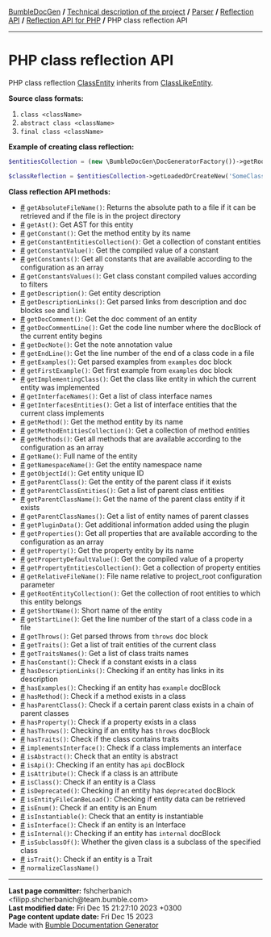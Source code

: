 <embed> <a href="/docs/README.md">BumbleDocGen</a> <b>/</b> <a href="/docs/tech/readme.md">Technical description of the project</a> <b>/</b> <a href="/docs/tech/2.parser/readme.md">Parser</a> <b>/</b> <a href="/docs/tech/2.parser/reflectionApi/readme.md">Reflection API</a> <b>/</b> <a href="/docs/tech/2.parser/reflectionApi/php/readme.md">Reflection API for PHP</a> <b>/</b> PHP class reflection API<hr> </embed>

<embed> <h1>PHP class reflection API</h1> </embed>

PHP class reflection <a href="/docs/tech/2.parser/reflectionApi/php/classes/ClassEntity.md">ClassEntity</a> inherits from <a href="/docs/tech/2.parser/reflectionApi/php/classes/ClassLikeEntity_4.md">ClassLikeEntity</a>.

**Source class formats:**

1) `class <className>`
2) `abstract class <className>`
3) `final class <className>`

**Example of creating class reflection:**

```php
$entitiesCollection = (new \BumbleDocGen\DocGeneratorFactory())->getRootEntityReflections($reflectionApiConfig);

$classReflection = $entitiesCollection->getLoadedOrCreateNew('SomeClassName'); // or get()
```

**Class reflection API methods:**

- [#](/docs/tech/2.parser/reflectionApi/php/classes/ClassEntity.md#mgetabsolutefilename) `getAbsoluteFileName()`: Returns the absolute path to a file if it can be retrieved and if the file is in the project directory
- [#](/docs/tech/2.parser/reflectionApi/php/classes/ClassEntity.md#mgetast) `getAst()`: Get AST for this entity
- [#](/docs/tech/2.parser/reflectionApi/php/classes/ClassEntity.md#mgetconstant) `getConstant()`: Get the method entity by its name
- [#](/docs/tech/2.parser/reflectionApi/php/classes/ClassEntity.md#mgetconstantentitiescollection) `getConstantEntitiesCollection()`: Get a collection of constant entities
- [#](/docs/tech/2.parser/reflectionApi/php/classes/ClassEntity.md#mgetconstantvalue) `getConstantValue()`: Get the compiled value of a constant
- [#](/docs/tech/2.parser/reflectionApi/php/classes/ClassEntity.md#mgetconstants) `getConstants()`: Get all constants that are available according to the configuration as an array
- [#](/docs/tech/2.parser/reflectionApi/php/classes/ClassEntity.md#mgetconstantsvalues) `getConstantsValues()`: Get class constant compiled values according to filters
- [#](/docs/tech/2.parser/reflectionApi/php/classes/ClassEntity.md#mgetdescription) `getDescription()`: Get entity description
- [#](/docs/tech/2.parser/reflectionApi/php/classes/ClassEntity.md#mgetdescriptionlinks) `getDescriptionLinks()`: Get parsed links from description and doc blocks `see` and `link`
- [#](/docs/tech/2.parser/reflectionApi/php/classes/ClassEntity.md#mgetdoccomment) `getDocComment()`: Get the doc comment of an entity
- [#](/docs/tech/2.parser/reflectionApi/php/classes/ClassEntity.md#mgetdoccommentline) `getDocCommentLine()`: Get the code line number where the docBlock of the current entity begins
- [#](/docs/tech/2.parser/reflectionApi/php/classes/ClassEntity.md#mgetdocnote) `getDocNote()`: Get the note annotation value
- [#](/docs/tech/2.parser/reflectionApi/php/classes/ClassEntity.md#mgetendline) `getEndLine()`: Get the line number of the end of a class code in a file
- [#](/docs/tech/2.parser/reflectionApi/php/classes/ClassEntity.md#mgetexamples) `getExamples()`: Get parsed examples from `examples` doc block
- [#](/docs/tech/2.parser/reflectionApi/php/classes/ClassEntity.md#mgetfirstexample) `getFirstExample()`: Get first example from `examples` doc block
- [#](/docs/tech/2.parser/reflectionApi/php/classes/ClassEntity.md#mgetimplementingclass) `getImplementingClass()`: Get the class like entity in which the current entity was implemented
- [#](/docs/tech/2.parser/reflectionApi/php/classes/ClassEntity.md#mgetinterfacenames) `getInterfaceNames()`: Get a list of class interface names
- [#](/docs/tech/2.parser/reflectionApi/php/classes/ClassEntity.md#mgetinterfacesentities) `getInterfacesEntities()`: Get a list of interface entities that the current class implements
- [#](/docs/tech/2.parser/reflectionApi/php/classes/ClassEntity.md#mgetmethod) `getMethod()`: Get the method entity by its name
- [#](/docs/tech/2.parser/reflectionApi/php/classes/ClassEntity.md#mgetmethodentitiescollection) `getMethodEntitiesCollection()`: Get a collection of method entities
- [#](/docs/tech/2.parser/reflectionApi/php/classes/ClassEntity.md#mgetmethods) `getMethods()`: Get all methods that are available according to the configuration as an array
- [#](/docs/tech/2.parser/reflectionApi/php/classes/ClassEntity.md#mgetname) `getName()`: Full name of the entity
- [#](/docs/tech/2.parser/reflectionApi/php/classes/ClassEntity.md#mgetnamespacename) `getNamespaceName()`: Get the entity namespace name
- [#](/docs/tech/2.parser/reflectionApi/php/classes/ClassEntity.md#mgetobjectid) `getObjectId()`: Get entity unique ID
- [#](/docs/tech/2.parser/reflectionApi/php/classes/ClassEntity.md#mgetparentclass) `getParentClass()`: Get the entity of the parent class if it exists
- [#](/docs/tech/2.parser/reflectionApi/php/classes/ClassEntity.md#mgetparentclassentities) `getParentClassEntities()`: Get a list of parent class entities
- [#](/docs/tech/2.parser/reflectionApi/php/classes/ClassEntity.md#mgetparentclassname) `getParentClassName()`: Get the name of the parent class entity if it exists
- [#](/docs/tech/2.parser/reflectionApi/php/classes/ClassEntity.md#mgetparentclassnames) `getParentClassNames()`: Get a list of entity names of parent classes
- [#](/docs/tech/2.parser/reflectionApi/php/classes/ClassEntity.md#mgetplugindata) `getPluginData()`: Get additional information added using the plugin
- [#](/docs/tech/2.parser/reflectionApi/php/classes/ClassEntity.md#mgetproperties) `getProperties()`: Get all properties that are available according to the configuration as an array
- [#](/docs/tech/2.parser/reflectionApi/php/classes/ClassEntity.md#mgetproperty) `getProperty()`: Get the property entity by its name
- [#](/docs/tech/2.parser/reflectionApi/php/classes/ClassEntity.md#mgetpropertydefaultvalue) `getPropertyDefaultValue()`: Get the compiled value of a property
- [#](/docs/tech/2.parser/reflectionApi/php/classes/ClassEntity.md#mgetpropertyentitiescollection) `getPropertyEntitiesCollection()`: Get a collection of property entities
- [#](/docs/tech/2.parser/reflectionApi/php/classes/ClassEntity.md#mgetrelativefilename) `getRelativeFileName()`: File name relative to project_root configuration parameter
- [#](/docs/tech/2.parser/reflectionApi/php/classes/ClassEntity.md#mgetrootentitycollection) `getRootEntityCollection()`: Get the collection of root entities to which this entity belongs
- [#](/docs/tech/2.parser/reflectionApi/php/classes/ClassEntity.md#mgetshortname) `getShortName()`: Short name of the entity
- [#](/docs/tech/2.parser/reflectionApi/php/classes/ClassEntity.md#mgetstartline) `getStartLine()`: Get the line number of the start of a class code in a file
- [#](/docs/tech/2.parser/reflectionApi/php/classes/ClassEntity.md#mgetthrows) `getThrows()`: Get parsed throws from `throws` doc block
- [#](/docs/tech/2.parser/reflectionApi/php/classes/ClassEntity.md#mgettraits) `getTraits()`: Get a list of trait entities of the current class
- [#](/docs/tech/2.parser/reflectionApi/php/classes/ClassEntity.md#mgettraitsnames) `getTraitsNames()`: Get a list of class traits names
- [#](/docs/tech/2.parser/reflectionApi/php/classes/ClassEntity.md#mhasconstant) `hasConstant()`: Check if a constant exists in a class
- [#](/docs/tech/2.parser/reflectionApi/php/classes/ClassEntity.md#mhasdescriptionlinks) `hasDescriptionLinks()`: Checking if an entity has links in its description
- [#](/docs/tech/2.parser/reflectionApi/php/classes/ClassEntity.md#mhasexamples) `hasExamples()`: Checking if an entity has `example` docBlock
- [#](/docs/tech/2.parser/reflectionApi/php/classes/ClassEntity.md#mhasmethod) `hasMethod()`: Check if a method exists in a class
- [#](/docs/tech/2.parser/reflectionApi/php/classes/ClassEntity.md#mhasparentclass) `hasParentClass()`: Check if a certain parent class exists in a chain of parent classes
- [#](/docs/tech/2.parser/reflectionApi/php/classes/ClassEntity.md#mhasproperty) `hasProperty()`: Check if a property exists in a class
- [#](/docs/tech/2.parser/reflectionApi/php/classes/ClassEntity.md#mhasthrows) `hasThrows()`: Checking if an entity has `throws` docBlock
- [#](/docs/tech/2.parser/reflectionApi/php/classes/ClassEntity.md#mhastraits) `hasTraits()`: Check if the class contains traits
- [#](/docs/tech/2.parser/reflectionApi/php/classes/ClassEntity.md#mimplementsinterface) `implementsInterface()`: Check if a class implements an interface
- [#](/docs/tech/2.parser/reflectionApi/php/classes/ClassEntity.md#misabstract) `isAbstract()`: Check that an entity is abstract
- [#](/docs/tech/2.parser/reflectionApi/php/classes/ClassEntity.md#misapi) `isApi()`: Checking if an entity has `api` docBlock
- [#](/docs/tech/2.parser/reflectionApi/php/classes/ClassEntity.md#misattribute) `isAttribute()`: Check if a class is an attribute
- [#](/docs/tech/2.parser/reflectionApi/php/classes/ClassEntity.md#misclass) `isClass()`: Check if an entity is a Class
- [#](/docs/tech/2.parser/reflectionApi/php/classes/ClassEntity.md#misdeprecated) `isDeprecated()`: Checking if an entity has `deprecated` docBlock
- [#](/docs/tech/2.parser/reflectionApi/php/classes/ClassEntity.md#misentityfilecanbeload) `isEntityFileCanBeLoad()`: Checking if entity data can be retrieved
- [#](/docs/tech/2.parser/reflectionApi/php/classes/ClassEntity.md#misenum) `isEnum()`: Check if an entity is an Enum
- [#](/docs/tech/2.parser/reflectionApi/php/classes/ClassEntity.md#misinstantiable) `isInstantiable()`: Check that an entity is instantiable
- [#](/docs/tech/2.parser/reflectionApi/php/classes/ClassEntity.md#misinterface) `isInterface()`: Check if an entity is an Interface
- [#](/docs/tech/2.parser/reflectionApi/php/classes/ClassEntity.md#misinternal) `isInternal()`: Checking if an entity has `internal` docBlock
- [#](/docs/tech/2.parser/reflectionApi/php/classes/ClassEntity.md#missubclassof) `isSubclassOf()`: Whether the given class is a subclass of the specified class
- [#](/docs/tech/2.parser/reflectionApi/php/classes/ClassEntity.md#mistrait) `isTrait()`: Check if an entity is a Trait
- [#](/docs/tech/2.parser/reflectionApi/php/classes/ClassEntity.md#mnormalizeclassname) `normalizeClassName()`


<div id='page_committer_info'>
<hr>
<b>Last page committer:</b> fshcherbanich &lt;filipp.shcherbanich@team.bumble.com&gt;<br><b>Last modified date:</b>   Fri Dec 15 21:27:10 2023 +0300<br><b>Page content update date:</b> Fri Dec 15 2023<br>Made with <a href='https://github.com/bumble-tech/bumble-doc-gen/blob/master/docs/README.md'>Bumble Documentation Generator</a></div>